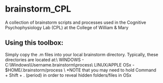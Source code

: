 # brainstorm_CPL
A collection of brainstorm scripts and processes used in the Cognitive Psychophysiology Lab (CPL) at the College of William &amp; Mary

## Using this toolbox:
Simply copy the .m files into your local brainstorm directory.  Typically, these directories are located at:\\
WINDOWS             -  C:\Windows\Username\.brainstorm\process\\
LINUX/APPLE OSx     -  $HOME/.brainstorm/process \\
   *NOTE that you may need to hold Command + Shift + . (period) in order to reveal hidden folders/files in OSx
